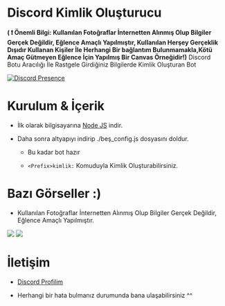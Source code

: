 # Discord Kimlik Oluşturucu

**( ❗ Önemli Bilgi: Kullanılan Fotoğraflar İnternetten Alınmış Olup Bilgiler Gerçek Değildir, Eğlence Amaçlı Yapılmıştır, Kullanılan Herşey Gerçeklik Dışıdır Kullanan Kişiler İle Herhangi Bir bağlantım Bulunmamakla,Kötü Amaç Gütmeyen Eğlence İçin Yapılmış Bir Canvas Örneğidir!)**
Discord Botu Aracılığı İle Rastgele Girdiğiniz Bilgilerde Kimlik Oluşturan Bot

  

 [![Discord Presence](https://lanyard-profile-readme.vercel.app/api/928259219038302258?hideDiscrim=true)](https://discord.com/users/928259219038302258) 

   
 # Kurulum & İçerik

- İlk olarak bilgisayarına [Node JS](https://nodejs.org/en/) indir.

- Daha sonra altyapıyı indirip ./beş_config.js dosyasını doldur.

	- Bu kadar bot hazır

	-  `<Prefix>kimlik:` Komuduyla Kimlik Oluşturabilirsiniz.

 # Bazı Görseller :)  
 - Kullanılan Fotoğraflar İnternetten Alınmış Olup Bilgiler Gerçek Değildir, Eğlence Amaçlı Yapılmıştır.
<img  src="https://cdn.discordapp.com/attachments/1008818330003578943/1079051562585956473/file.jpg">
<img  src="https://cdn.discordapp.com/attachments/1008818330003578943/1079051533636882532/file.jpg">

  

 # İletişim

- [Discord Profilim](https://discord.com/users/928259219038302258)

- Herhangi bir hata bulmanız durumunda bana ulaşabilirsiniz ^^

  
